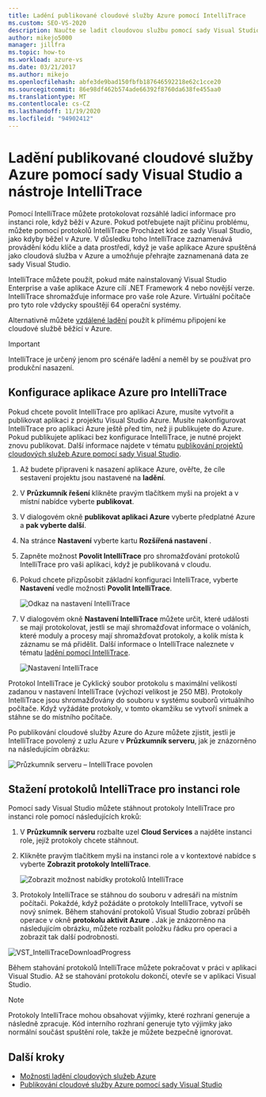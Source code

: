 ```yaml
---
title: Ladění publikované cloudové služby Azure pomocí IntelliTrace
ms.custom: SEO-VS-2020
description: Naučte se ladit cloudovou službu pomocí sady Visual Studio a IntelliTrace
author: mikejo5000
manager: jillfra
ms.topic: how-to
ms.workload: azure-vs
ms.date: 03/21/2017
ms.author: mikejo
ms.openlocfilehash: abfe3de9bad150fbfb187646592218e62c1cce20
ms.sourcegitcommit: 86e98df462b574ade66392f8760da638fe455aa0
ms.translationtype: MT
ms.contentlocale: cs-CZ
ms.lasthandoff: 11/19/2020
ms.locfileid: "94902412"
---
```

# <a name="debugging-a-published-azure-cloud-service-with-visual-studio-and-intellitrace"></a>Ladění publikované cloudové služby Azure pomocí sady Visual Studio a nástroje IntelliTrace
Pomocí IntelliTrace můžete protokolovat rozsáhlé ladicí informace pro instanci role, když běží v Azure. Pokud potřebujete najít příčinu problému, můžete pomocí protokolů IntelliTrace Procházet kód ze sady Visual Studio, jako kdyby běžel v Azure. V důsledku toho IntelliTrace zaznamenává provádění kódu klíče a data prostředí, když je vaše aplikace Azure spuštěná jako cloudová služba v Azure a umožňuje přehrajte zaznamenaná data ze sady Visual Studio.

IntelliTrace můžete použít, pokud máte nainstalovaný Visual Studio Enterprise a vaše aplikace Azure cílí .NET Framework 4 nebo novější verze. IntelliTrace shromažďuje informace pro vaše role Azure. Virtuální počítače pro tyto role vždycky spouštějí 64 operační systémy.

Alternativně můžete [vzdálené ladění](vs-azure-tools-debugging-cloud-services-overview.md) použít k přímému připojení ke cloudové službě běžící v Azure.

> [!IMPORTANT]
> IntelliTrace je určený jenom pro scénáře ladění a neměl by se používat pro produkční nasazení.
>

## <a name="configure-an-azure-application-for-intellitrace"></a>Konfigurace aplikace Azure pro IntelliTrace
Pokud chcete povolit IntelliTrace pro aplikaci Azure, musíte vytvořit a publikovat aplikaci z projektu Visual Studio Azure. Musíte nakonfigurovat IntelliTrace pro aplikaci Azure ještě před tím, než ji publikujete do Azure. Pokud publikujete aplikaci bez konfigurace IntelliTrace, je nutné projekt znovu publikovat. Další informace najdete v tématu [publikování projektů cloudových služeb Azure pomocí sady Visual Studio](vs-azure-tools-publishing-a-cloud-service.md).

1. Až budete připraveni k nasazení aplikace Azure, ověřte, že cíle sestavení projektu jsou nastavené na **ladění**.

1. V **Průzkumník řešení** klikněte pravým tlačítkem myši na projekt a v místní nabídce vyberte **publikovat**.

1. V dialogovém okně **publikovat aplikaci Azure** vyberte předplatné Azure a **pak vyberte další**.

1. Na stránce **Nastavení** vyberte kartu **Rozšířená nastavení** .

1. Zapněte možnost **Povolit IntelliTrace** pro shromažďování protokolů IntelliTrace pro vaši aplikaci, když je publikovaná v cloudu.

1. Pokud chcete přizpůsobit základní konfiguraci IntelliTrace, vyberte **Nastavení** vedle možnosti **Povolit IntelliTrace**.

    ![Odkaz na nastavení IntelliTrace](./media/vs-azure-tools-intellitrace-debug-published-cloud-services/intellitrace-settings-link.png)

1. V dialogovém okně **Nastavení IntelliTrace** můžete určit, které události se mají protokolovat, jestli se mají shromažďovat informace o voláních, které moduly a procesy mají shromažďovat protokoly, a kolik místa k záznamu se má přidělit. Další informace o IntelliTrace naleznete v tématu [ladění pomocí IntelliTrace](../debugger/intellitrace.md).

    ![Nastavení IntelliTrace](./media/vs-azure-tools-intellitrace-debug-published-cloud-services/IC519063.png)

Protokol IntelliTrace je Cyklický soubor protokolu s maximální velikostí zadanou v nastavení IntelliTrace (výchozí velikost je 250 MB). Protokoly IntelliTrace jsou shromažďovány do souboru v systému souborů virtuálního počítače. Když vyžádáte protokoly, v tomto okamžiku se vytvoří snímek a stáhne se do místního počítače.

Po publikování cloudové služby Azure do Azure můžete zjistit, jestli je IntelliTrace povolený z uzlu Azure v **Průzkumník serveru**, jak je znázorněno na následujícím obrázku:

![Průzkumník serveru – IntelliTrace povolen](./media/vs-azure-tools-intellitrace-debug-published-cloud-services/IC744134.png)

## <a name="download-intellitrace-logs-for-a-role-instance"></a>Stažení protokolů IntelliTrace pro instanci role
Pomocí sady Visual Studio můžete stáhnout protokoly IntelliTrace pro instanci role pomocí následujících kroků:

1. V **Průzkumník serveru** rozbalte uzel **Cloud Services** a najděte instanci role, jejíž protokoly chcete stáhnout.

1. Klikněte pravým tlačítkem myši na instanci role a v kontextové nabídce s vyberte **Zobrazit protokoly IntelliTrace**.

    ![Zobrazit možnost nabídky protokolů IntelliTrace](./media/vs-azure-tools-intellitrace-debug-published-cloud-services/view-intellitrace-logs.png)

1. Protokoly IntelliTrace se stáhnou do souboru v adresáři na místním počítači. Pokaždé, když požádáte o protokoly IntelliTrace, vytvoří se nový snímek. Během stahování protokolů Visual Studio zobrazí průběh operace v okně **protokolu aktivit Azure** . Jak je znázorněno na následujícím obrázku, můžete rozbalit položku řádku pro operaci a zobrazit tak další podrobnosti.

![VST_IntelliTraceDownloadProgress](./media/vs-azure-tools-intellitrace-debug-published-cloud-services/IC745551.png)

Během stahování protokolů IntelliTrace můžete pokračovat v práci v aplikaci Visual Studio. Až se stahování protokolu dokončí, otevře se v aplikaci Visual Studio.

> [!NOTE]
> Protokoly IntelliTrace mohou obsahovat výjimky, které rozhraní generuje a následně zpracuje. Kód interního rozhraní generuje tyto výjimky jako normální součást spuštění role, takže je můžete bezpečně ignorovat.
>
>

## <a name="next-steps"></a>Další kroky
- [Možnosti ladění cloudových služeb Azure](vs-azure-tools-debugging-cloud-services-overview.md)
- [Publikování cloudové služby Azure pomocí sady Visual Studio](vs-azure-tools-publishing-a-cloud-service.md)